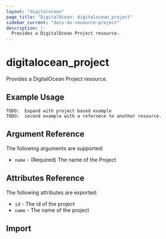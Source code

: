 ```yaml
---
layout: "digitalocean"
page_title: "DigitalOcean: digitalocean_project"
sidebar_current: "docs-do-resource-project"
description: |-
  Provides a DigitalOcean Project resource.
---
```


# digitalocean\_project

Provides a DigitalOcean Project resource. 

## Example Usage

```
TODO:  Expand with project based example
TODO:  second example with a refernece to another resource.
```

## Argument Reference

The following arguments are supported:

* `name` - (Required) The name of the Project

## Attributes Reference

The following attributes are exported:

* `id` - The id of the project
* `name` - The name of the project


## Import

